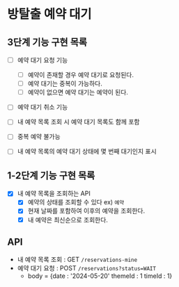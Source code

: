 #  방탈출 예약 대기

## 3단계 기능 구현 목록
- [ ] 예약 대기 요청 기능
  - [ ] 예약이 존재할 경우 예약 대기로 요청된다.
  - [ ] 예약 대기는 중복이 가능하다.
  - [ ] 예약이 없으면 예약 대기는 예약이 된다.
- [ ] 예약 대기 취소 기능
- [ ] 내 예약 목록 조회 시 예약 대기 목록도 함께 포함
- [ ] 중복 예약 불가능
- [ ] 내 예약 목록의 예약 대기 상태에 몇 번째 대기인지 표시


## 1-2단계 기능 구현 목록

- [x] 내 예약 목록을 조회하는 API
  - [x] 예약의 상태를 조회할 수 있다 ex) `예약`
  - [x] 현재 날짜를 포함하여 이후의 예약을 조회한다. 
  - [x] 내 예약은 최신순으로 조회한다.

## API
- 내 예약 목록 조회 : GET `/reservations-mine`
- 예약 대기 요청 : POST `/reservations?status=WAIT`
  - body = {date : '2024-05-20' themeId : 1 timeId : 1}

